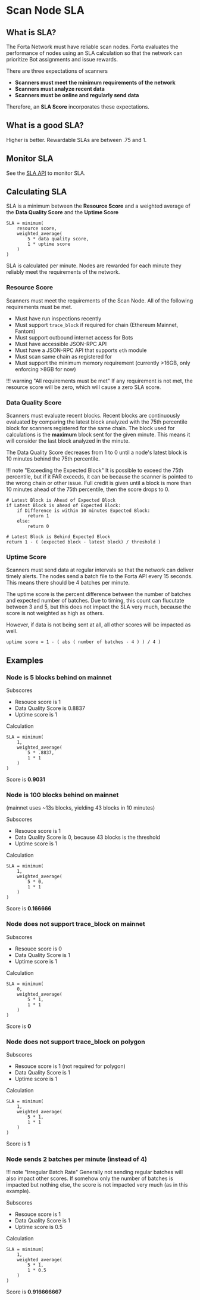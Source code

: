 # Scan Node SLA

## What is SLA?

The Forta Network must have reliable scan nodes.  Forta evaluates the performance of nodes using an SLA calculation so that the network can prioritize Bot assignments and issue rewards.  

There are three expectations of scanners

- **Scanners must meet the minimum requirements of the network**
- **Scanners must analyze recent data**
- **Scanners must be online and regularly send data**

Therefore, an **SLA Score** incorporates these expectations.

## What is a good SLA?

Higher is better.  Rewardable SLAs are between .75 and 1. 

## Monitor SLA

See the [SLA API](sla-api.md) to monitor SLA.

## Calculating SLA

SLA is a minimum between the **Resource Score** and a weighted average of the **Data Quality Score** and the **Uptime Score**

```
SLA = minimum( 
    resource score, 
    weighted_average( 
        5 * data quality score,
        1 * uptime score
    ) 
)
```

SLA is calculated per minute.  Nodes are rewarded for each minute they reliably meet the requirements of the network.

### Resource Score

Scanners must meet the requirements of the Scan Node.  All of the following requirements must be met. 

- Must have run inspections recently
- Must support `trace_block` if required for chain (Ethereum Mainnet, Fantom)
- Must support outbound internet access for Bots
- Must have accessible JSON-RPC API
- Must have a JSON-RPC API that supports `eth` module
- Must scan same chain as registered for
- Must support the minimum memory requirement (currently >16GB, only enforcing >8GB for now)

!!! warning "All requirements must be met"
    If any requirement is not met, the resource score will be zero, which will cause a zero SLA score.

### Data Quality Score

Scanners must evaluate recent blocks.  Recent blocks are continuously evaluated by comparing the latest block analyzed with the 75th percentile block for scanners registered for the same chain.  The block used for calculations is the **maximum** block sent for the given minute.  This means it will consider the last block analyzed in the minute. 

The Data Quality Score decreases from 1 to 0 until a node's latest block is 10 minutes behind the 75th percentile.

!!! note "Exceeding the Expected Block"
    It is possible to exceed the 75th percentile, but if it FAR exceeds, it can be because the scanner is pointed to the wrong chain or other issue.  Full credit is given until a block is more than 10 minutes ahead of the 75th percentile, then the score drops to 0.

```
# Latest Block is Ahead of Expected Block
if Latest Block is ahead of Expected Block:
    if Difference is within 10 minutes Expected Block:
        return 1
    else:
        return 0

# Latest Block is Behind Expected Block
return 1 - ( (expected block - latest block) / threshold )
```

### Uptime Score

Scanners must send data at regular intervals so that the network can deliver timely alerts.  The nodes send a batch file to the Forta API every 15 seconds.  This means there should be 4 batches per minute. 

The uptime score is the percent difference between the number of batches and expected number of batches.  Due to timing, this count can flucutate between 3 and 5, but this does not impact the SLA very much, because the score is not weighted as high as others.  

However, if data is not being sent at all, all other scores will be impacted as well.  

```
uptime score = 1 - ( abs ( number of batches - 4 ) ) / 4 )
```

## Examples

### Node is 5 blocks behind on mainnet

Subscores

- Resouce score is 1
- Data Quality Score is 0.8837
- Uptime score is 1

Calculation 
```
SLA = minimum( 
    1, 
    weighted_average( 
        5 * .8837,
        1 * 1
    ) 
)
```

Score is **0.9031**

### Node is 100 blocks behind on mainnet

(mainnet uses ~13s blocks, yielding 43 blocks in 10 minutes)

Subscores

- Resouce score is 1
- Data Quality Score is 0, because 43 blocks is the threshold
- Uptime score is 1

Calculation 
```
SLA = minimum( 
    1, 
    weighted_average( 
        5 * 0,
        1 * 1
    ) 
)
```

Score is **0.166666**

### Node does not support trace_block on mainnet

Subscores

- Resouce score is 0
- Data Quality Score is 1
- Uptime score is 1

Calculation 
```
SLA = minimum( 
    0, 
    weighted_average( 
        5 * 1,
        1 * 1
    ) 
)
```

Score is **0**

### Node does not support trace_block on polygon

Subscores

- Resouce score is 1  (not required for polygon)
- Data Quality Score is 1
- Uptime score is 1

Calculation 
```
SLA = minimum( 
    1, 
    weighted_average( 
        5 * 1,
        1 * 1
    ) 
)
```

Score is **1**

### Node sends 2 batches per minute (instead of 4)

!!! note "Irregular Batch Rate"
    Generally not sending regular batches will also impact other scores.  If somehow only the number of batches is impacted but nothing else, the score is not impacted very much (as in this example).

Subscores

- Resouce score is 1
- Data Quality Score is 1 
- Uptime score is 0.5

Calculation 
```
SLA = minimum( 
    1, 
    weighted_average( 
        5 * 1,
        1 * 0.5
    ) 
)
```

Score is **0.916666667**
